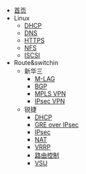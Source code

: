 <!-- docs/sidebar.md -->

* [首页](/)
* Linux
  * [DHCP](01/dhcp.md)
  * [DNS](01/dns.md)
  * [HTTPS](01/https.md)
  * [NFS](01/nfs.md)
  * [ISCSI](01/iscsi.md)
* Route&switchin
  * 新华三
    * [M-LAG](02/hcl/m-lag.md)
    * [BGP](02/hcl/bgp.md)
    * [MPLS VPN](02/hcl/mplsvpn.md)
    * [IPsec VPN](02/hcl/ipsecvpn.md)
  * 锐捷
    * [DHCP](02/ruijie/dhcp.md)
    * [GRE over IPsec](02/ruijie/greoveripsec.md)
    * [IPsec](02/ruijie/ipsec.md)
    * [NAT](02/ruijie/nat.md)
    * [VRRP](02/ruijie/vrrp.md)
    * [路由控制](02/ruijie/pbr.md)
    * [VSU](02/ruijie/vsu.md)

